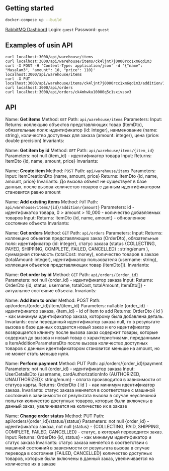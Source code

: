 ## Getting started

```bash
docker-compose up --build
```


[RabbitMQ Dashbord](http://localhost:15672/#/queues)
Login: `guest`
Password: `guest`

## Examples of usin API

```
curl localhost:3000/api/warehouse/items
curl localhost:3000/api/warehouse/items/ck4ljnt7j0000rcc1xm6qd1m3
curl -X POST -H 'Content-Type: application/json' -d '{"name": "Masalam3", "amount": 10, "price": 110}' localhost:3000/api/warehouse/items
curl -X PUT localhost:3000/api/warehouse/items/ck4ljnt7j0000rcc1xm6qd1m3/addition/100
curl localhost:3000/api/orders
curl localhost:3000/api/orders/ck4mhwku10000q5c1sxivsov3
```


## API

Name: **Get items**
Method: `GET`
Path: `api/warehouse/items`
Parameters:
Input:
Returns: коллекцию объектов представляющих товар (ItemDto), обязательные поля: идентификатор (id: integer), наименование (name: string), количество доступных для заказа (amount: integer), цена (price: double precision)
Invariants:

Name: **Get item by id**
Method: `GET`
Path: `api/warehouse/items/{item_id}`
Parameters: not null {item_id} - идентификатор товара
Input:
Returns:
ItemDto {id, name, amount, price}
Invariants:

Name: **Create item**
Method: `POST`
Path: `api/warehouse/items`
Parameters:
Input: ItemCreationDto {name, amount, price}
Returns:
ItemDto {id, name, amount, price}
Invariants:
До вызова объект не существует в базе данных, после вызова количество товаров с данным идентификатором становится равно amount

Name: **Add existing items**
Method: `PUT`
Path: `api/warehouse/items/{id}/addition/{amount}`
Parameters: id - идентификатор товара, 0 > amount > 10_000 - количество добавляемых товаров
Input:
Returns: ItemDto {id, name, amount} - обновленное состояние объекта
Invariants:

Name: **Get orders**
Method: `GET`
Path: `api/orders`
Parameters:
Input:
Returns: коллекцию объектов представляющих заказ (OrderDto), обязательные поля: идентификатор (id: integer), статус заказа (status {COLLECTING, PAYED, SHIPPING, COMPLETE, FAILED, CANCELLED} : string/enum ), суммарная стоимость (totalCost: money), количество товаров в заказе (totalAmount: integer), идентификатор пользователя (username: string), коллекция объектов представляющих товар (ItemDto[]).
Invariants:

Name: **Get order by id**
Method: `GET`
Path: `api/orders/{order_id}`
Parameters: not null {order_id} - идентификатор заказа
Input:
Returns:  OrderDto {id, status, username, totalCost, totalAmount, ItemDto[]} - актуальное состояние объекта.
Invariants:

Name: **Add item to order**
Method: POST
Path: api/orders/{order_id}/item/{item_id}
Parameters: nullable {order_id} - идентификатор заказа, {item_id} - id of item to add
Returns:
OrderDto { id } - как минимум идентификатор заказа, которому была добавлена деталь.
Invariants:
если переданный идентификатор заказа null, то в результате вызова в базе данных создается новый заказ и его идентификатор возвращается клиенту
после вызова заказ содержит товары, которые содержал до вызова и новый товар с характеристиками, переданными в ItemAdditionParametersDto
после вызова количество доступных товаров с данным идентификатором становится меньше на amount, но не может стать меньше нуля.

Name:  **Perform payment**
Method: PUT
Path: api/orders/{order_id}/payment
Parameters: not null {order_id} - идентификатор заказа
Input: UserDetailsDto {username, cardAuthorizationInfo {AUTHORIZED, UNAUTHORIZED}: string/enum} - оплата производится в зависимости от статуса карты.
Returns:
OrderDto { id } - как минимум идентификатор заказа.
Invariants:
статус заказа меняется в соответствие с машиной состояний в зависимости от результата вызова
в случае неуспешной попытки количество доступных товаров, которые были включены в данный заказ, увеличивается на количество их в заказе

Name: **Change order status**
Method: PUT
Path: api/orders/{order_id}/status/{status}
Parameters: not null {order_id} - идентификатор заказа, not null {status} - {COLLECTING, PAID, SHIPPING, COMPLETE, FAILED, CANCELLED} - статус, в который переводится заказ.
Input:
Returns: OrderDto {id, status} - как минимум идентификатор и статус заказа
Invariants:
статус заказа меняется в соответствии с машиной состояний в зависимости от результата вызова
в случае перевода в состояния {FAILED, CANCELLED} количество доступных товаров, которые были включены в данный заказ, увеличивается на количество их в заказе
